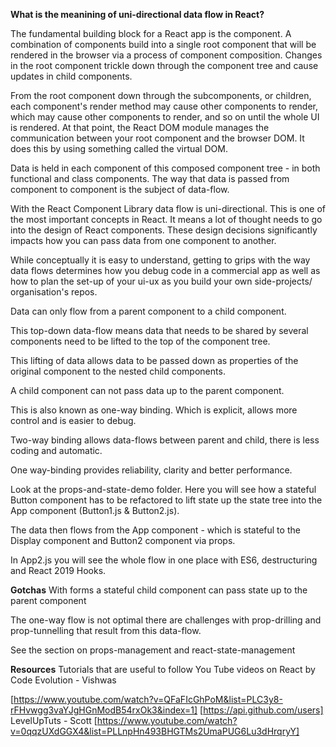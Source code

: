 **What is the meanining of uni-directional data flow in React?**

The fundamental building block for a React app is the component. A combination of components build into a single root component that will be rendered in the browser via a process of component composition. Changes in the root component trickle down through the component tree and cause updates in child components.

From the root component down through the subcomponents, or children, each component's render method may cause other components to render, which may cause other components to render, and so on until the whole UI is rendered. At that point, the React DOM module manages the communication between your root component and the browser DOM. It does this by using something called the virtual DOM.

Data is held in each component of this composed component tree - in both functional and class components. The way that data is passed from component to component is the subject of data-flow.

With the React Component Library data flow is uni-directional. This is one of the most important concepts in React. It means a lot of thought needs to go into the design of React components. These design decisions significantly impacts how you can pass data from one component to another.

While conceptually it is easy to understand, getting to grips with the way data flows determines how you debug code in a commercial app as well as how to plan the set-up of your ui-ux as you build your own side-projects/ organisation's repos.

Data can only flow from a parent component to a child component.

This top-down data-flow means data that needs to be shared by several components need to be lifted to the top of the component tree.

This lifting of data allows data to be passed down as properties of the original component to the nested child components.

A child component can not pass data up to the parent component.

This is also known as one-way binding. Which is explicit, allows more control and is easier to debug.

Two-way binding allows data-flows between parent and child, there is less coding and automatic.

One way-binding provides reliability, clarity and better performance.

Look at the props-and-state-demo folder. Here you will see how a stateful Button component has to be refactored to lift state up the state tree into the App component (Button1.js & Button2.js).

The data then flows from the App component - which is stateful to the Display component and Button2 component via props.

In App2.js you will see the whole flow in one place with ES6, destructuring and React 2019 Hooks.

**Gotchas**
With forms a stateful child component can pass state up to the parent component

The one-way flow is not optimal there are challenges with prop-drilling and prop-tunnelling that result from this data-flow.

See the section on props-management and react-state-management

**Resources**
Tutorials that are useful to follow You Tube videos on React by Code Evolution - Vishwas

[https://www.youtube.com/watch?v=QFaFIcGhPoM&list=PLC3y8-rFHvwgg3vaYJgHGnModB54rxOk3&index=1]
[https://api.github.com/users] LevelUpTuts - Scott
[https://www.youtube.com/watch?v=0qqzUXdGGX4&list=PLLnpHn493BHGTMs2UmaPUG6Lu3dHrqryY]

